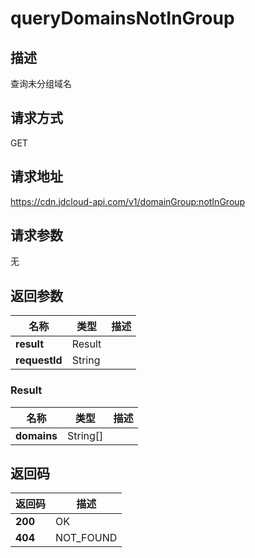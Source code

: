 # queryDomainsNotInGroup


## 描述
查询未分组域名

## 请求方式
GET

## 请求地址
https://cdn.jdcloud-api.com/v1/domainGroup:notInGroup


## 请求参数
无


## 返回参数
|名称|类型|描述|
|---|---|---|
|**result**|Result| |
|**requestId**|String| |

### Result
|名称|类型|描述|
|---|---|---|
|**domains**|String[]| |

## 返回码
|返回码|描述|
|---|---|
|**200**|OK|
|**404**|NOT_FOUND|
